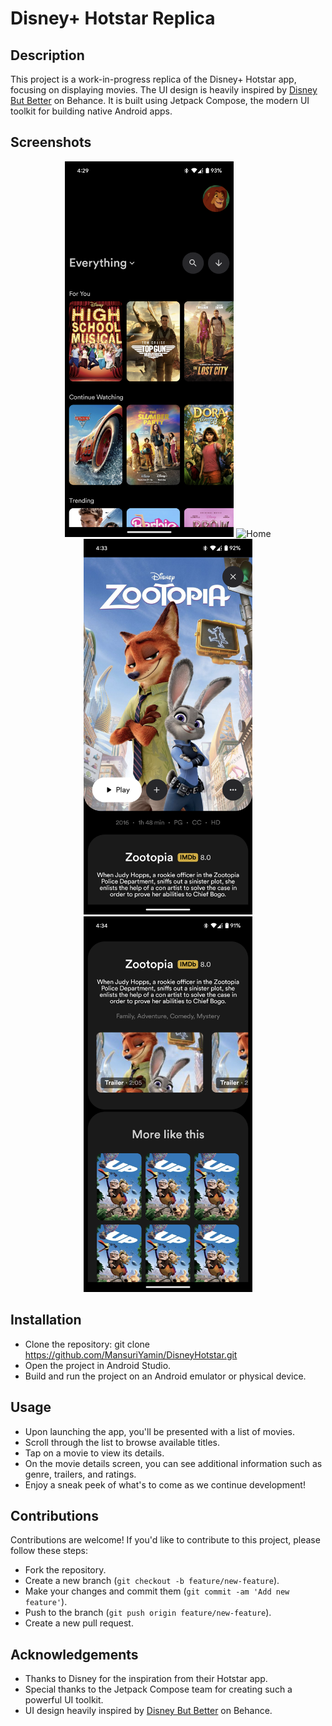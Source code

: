 # Disney+ Hotstar Replica

## Description

This project is a work-in-progress replica of the Disney+ Hotstar app, focusing on displaying
movies. The UI design is heavily inspired
by [Disney But Better](https://www.behance.net/gallery/141700011/Disney-But-Better) on Behance. It
is built using Jetpack Compose, the modern UI toolkit for building native Android apps.

## Screenshots
<p align="center">
<img src="previews/Home_1.png" width="270" alt="Home"/>
<img src="previews/Home_2.png" width="270" alt="Home"/>
<img src="previews/Details_1.png" width="270" alt="Details"/>
<img src="previews/Details_2.png" width="270" alt="Details"/>
</p>

## Installation

- Clone the repository: git clone https://github.com/MansuriYamin/DisneyHotstar.git
- Open the project in Android Studio.
- Build and run the project on an Android emulator or physical device.

## Usage

- Upon launching the app, you'll be presented with a list of movies.
- Scroll through the list to browse available titles.
- Tap on a movie to view its details.
- On the movie details screen, you can see additional information such as genre, trailers, and
  ratings.
- Enjoy a sneak peek of what's to come as we continue development!

## Contributions

Contributions are welcome! If you'd like to contribute to this project, please follow these steps:

- Fork the repository.
- Create a new branch (`git checkout -b feature/new-feature`).
- Make your changes and commit them (`git commit -am 'Add new feature'`).
- Push to the branch (`git push origin feature/new-feature`).
- Create a new pull request.

## Acknowledgements

- Thanks to Disney for the inspiration from their Hotstar app.
- Special thanks to the Jetpack Compose team for creating such a powerful UI toolkit.
- UI design heavily inspired
  by [Disney But Better](https://www.behance.net/gallery/141700011/Disney-But-Better) on Behance.
